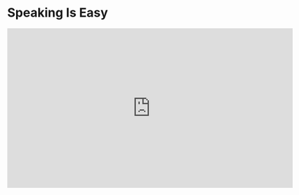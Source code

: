 # Speaking Is Easy

<iframe width="655" height="368" src="https://www.youtube.com/embed/XIXvKKEQQJo" frameborder="0" allow="accelerometer; autoplay; clipboard-write; encrypted-media; gyroscope; picture-in-picture" allowfullscreen></iframe>

<!-- TODO Add Intriguing Follow-up Questions -->